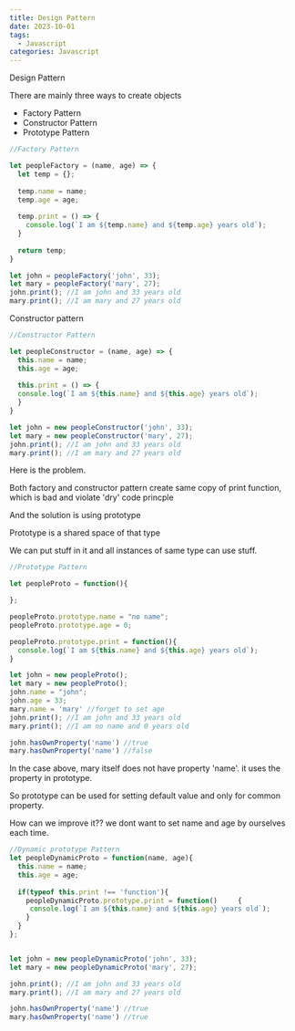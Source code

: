 ```yaml
---
title: Design Pattern
date: 2023-10-01
tags:
  - Javascript
categories: Javascript
---
```

Design Pattern


There are mainly three ways to create objects

- Factory Pattern
- Constructor Pattern
- Prototype Pattern

```js
//Factory Pattern

let peopleFactory = (name, age) => {
  let temp = {};
  
  temp.name = name;
  temp.age = age;
  
  temp.print = () => {
    console.log(`I am ${temp.name} and ${temp.age} years old`);
  }
  
  return temp;
}

let john = peopleFactory('john', 33);
let mary = peopleFactory('mary', 27);
john.print(); //I am john and 33 years old
mary.print(); //I am mary and 27 years old


```

Constructor pattern

```js
//Constructor Pattern

let peopleConstructor = (name, age) => {
  this.name = name;
  this.age = age;
  
  this.print = () => {
  console.log(`I am ${this.name} and ${this.age} years old`);
  }
}

let john = new peopleConstructor('john', 33);
let mary = new peopleConstructor('mary', 27);
john.print(); //I am john and 33 years old
mary.print(); //I am mary and 27 years old

```

Here is the problem.

Both factory and constructor pattern create same copy of print function, which is bad and violate 'dry' code princple

And the solution is using prototype

Prototype is a shared space of that type

We can put stuff in it and all instances of same type can use stuff.


```js
//Prototype Pattern

let peopleProto = function(){

};

peopleProto.prototype.name = "no name";
peopleProto.prototype.age = 0;

peopleProto.prototype.print = function(){
  console.log(`I am ${this.name} and ${this.age} years old`);
}

let john = new peopleProto();
let mary = new peopleProto();
john.name = "john";
john.age = 33;
mary.name = 'mary' //forget to set age
john.print(); //I am john and 33 years old
mary.print(); //I am no name and 0 years old

john.hasOwnProperty('name') //true
mary.hasOwnProperty('name') //false

```

In the case above, mary itself does not have property 'name'. it uses the property in prototype.

So prototype can be used for setting default value and only for common property.


How can we improve it?? we dont want to set name and age by ourselves each time.

```js
//Dynamic prototype Pattern
let peopleDynamicProto = function(name, age){
  this.name = name;
  this.age = age;
  
  if(typeof this.print !== 'function'){
    peopleDynamicProto.prototype.print = function()     {
     console.log(`I am ${this.name} and ${this.age} years old`);
    }
  }
};


let john = new peopleDynamicProto('john', 33);
let mary = new peopleDynamicProto('mary', 27);

john.print(); //I am john and 33 years old
mary.print(); //I am mary and 27 years old

john.hasOwnProperty('name') //true
mary.hasOwnProperty('name') //true
```

